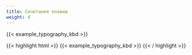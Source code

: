 ```yaml
---
title: Сочетания клавиш
weight: 4
---
```


{{< example_typography_kbd >}}

{{< highlight html >}}
{{< example_typography_kbd >}}
{{< / highlight >}}

